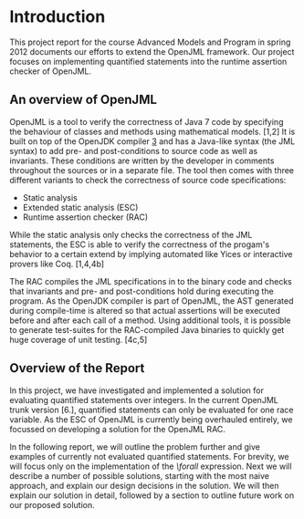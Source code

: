 # Introduction #

This project report for the course Advanced Models and Program in spring 2012 documents our efforts to extend the OpenJML framework. Our project focuses on implementing quantified statements into the runtime assertion checker of OpenJML.

## An overview of OpenJML ##
OpenJML is a tool to verify the correctness of Java 7 code by specifying the behaviour of classes and methods using mathematical models. [1,2] It is built on top of the OpenJDK compiler [3](3.md) and has a Java-like syntax (the JML syntax) to add pre- and post-conditions to source code as well as invariants. These conditions are written by the developer in comments throughout the sources or in a separate file. The tool then comes with three different variants to check the correctness of source code specifications:

  * Static analysis
  * Extended static analysis (ESC)
  * Runtime assertion checker (RAC)

While the static analysis only checks the correctness of the JML statements, the ESC is able to verify the correctness of the progam's behavior to a certain extend by implying automated like Yices or interactive provers like Coq. [1,4,4b]

The RAC compiles the JML specifications in to the binary code and checks that invariants and pre- and post-conditions hold during executing the program. As the OpenJDK compiler is part of OpenJML, the AST generated during compile-time is altered so that actual assertions will be executed before and after each call of a method. Using additional tools, it is possible to generate test-suites for the RAC-compiled Java binaries to quickly get huge coverage of unit testing. [4c,5]

## Overview of the Report ##

In this project, we have investigated and implemented a solution for evaluating quantified statements over integers. In the current OpenJML trunk version [6.], quantified statements can only be evaluated for one race variable. As the ESC of OpenJML is currently being overhauled entirely, we focussed on developing a solution for the OpenJML RAC.

In the following report, we will outline the problem further and give examples of currently not evaluated quantified statements. For brevity, we will focus only on the implementation of the  _\forall_ expression. Next we will describe a number of possible solutions, starting with the most naive approach, and explain our design decisions in the solution. We will then explain our solution in detail, followed by a section to outline future work on our proposed solution.